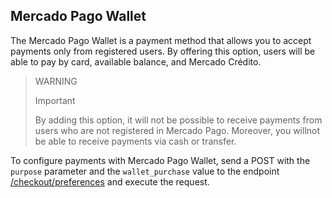 ## Mercado Pago Wallet
 
The Mercado Pago Wallet is a payment method that allows you to accept payments only from registered users. By offering this option, users will be able to pay by card, available balance, and Mercado Crédito.
 
> WARNING
>
> Important
>
> By adding this option, it will not be possible to receive payments from users who are not registered in Mercado Pago. Moreover, you willnot be able to receive payments via cash or transfer.
 
To configure payments with Mercado Pago Wallet, send a POST with the `purpose` parameter and the `wallet_purchase` value to the endpoint [/checkout/preferences](https://www.mercadopago[FAKER][URL][DOMAIN]/developers/en/reference/preferences/_checkout_preferences/post) and execute the request.
